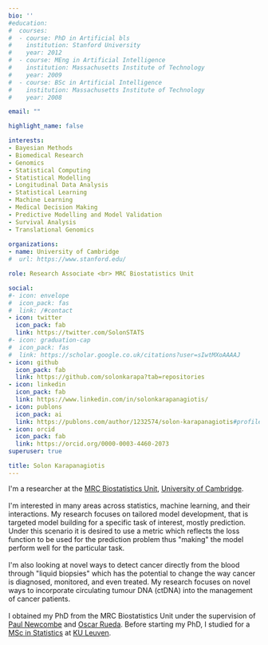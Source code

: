 ```yaml
---
bio: ''
#education:
#  courses:
#  - course: PhD in Artificial bls
#    institution: Stanford University
#    year: 2012
#  - course: MEng in Artificial Intelligence
#    institution: Massachusetts Institute of Technology
#    year: 2009
#  - course: BSc in Artificial Intelligence
#    institution: Massachusetts Institute of Technology
#    year: 2008

email: ""

highlight_name: false

interests:
- Bayesian Methods
- Biomedical Research
- Genomics
- Statistical Computing
- Statistical Modelling 
- Longitudinal Data Analysis
- Statistical Learning  
- Machine Learning
- Medical Decision Making
- Predictive Modelling and Model Validation
- Survival Analysis
- Translational Genomics
    
organizations:
- name: University of Cambridge
#  url: https://www.stanford.edu/

role: Research Associate <br> MRC Biostatistics Unit

social:
#- icon: envelope
#  icon_pack: fas
#  link: /#contact
- icon: twitter
  icon_pack: fab
  link: https://twitter.com/SolonSTATS
#- icon: graduation-cap
#  icon_pack: fas
#  link: https://scholar.google.co.uk/citations?user=sIwtMXoAAAAJ
- icon: github
  icon_pack: fab
  link: https://github.com/solonkarapa?tab=repositories
- icon: linkedin
  icon_pack: fab
  link: https://www.linkedin.com/in/solonkarapanagiotis/
- icon: publons
  icon_pack: ai
  link: https://publons.com/author/1232574/solon-karapanagiotis#profile 
- icon: orcid
  icon_pack: fab
  link: https://orcid.org/0000-0003-4460-2073
superuser: true

title: Solon Karapanagiotis
---
```


I'm a researcher at the [MRC Biostatistics Unit](https://www.mrc-bsu.cam.ac.uk/), [University of Cambridge](http://www.cam.ac.uk/). 
<br><br>
I'm interested in many areas across statistics, machine learning, and their interactions. My research focuses on tailored model development, that is targeted model building for a specific task of interest, mostly prediction. Under this scenario it is desired to use a metric which reflects the loss function to be used for the prediction problem thus "making" the model perform well for the particular task. 
<br><br>
I'm also looking at novel ways to detect cancer directly from the blood through "liquid biopsies" which has the potential to change the way cancer is diagnosed, monitored, and even treated. My research focuses on novel ways to incorporate circulating tumour DNA (ctDNA) into the management of cancer patients. 
<br><br>
I obtained my PhD from the MRC Biostatistics Unit under the supervision of [Paul Newcombe](https://www.mrc-bsu.cam.ac.uk/people/in-alphabetical-order/n-to-s/paul-newcombe/) and [Oscar Rueda](https://www.mrc-bsu.cam.ac.uk/people/in-alphabetical-order/n-to-s/oscar-rueda/). 
Before starting my PhD, I studied for a [MSc in Statistics](https://onderwijsaanbod.kuleuven.be/opleidingen/e/CQ_50550147.htm#activetab=diploma_omschrijving) at [KU Leuven](https://www.kuleuven.be/english/). 

<!--- I'm a PhD student at the [University of Cambridge](http://www.cam.ac.uk/), currenly supervised by [Oscar #Rueda](https://www.mrc-bsu.cam.ac.uk/people/in-alphabetical-order/n-to-s/oscar-rueda/) at the [MRC Biostatistics #Unit](https://www.mrc-bsu.cam.ac.uk/). 
-->
<!--- Our approach is based on general Bayesian learning by incorporating loss functions into Bayesian inference. We will explore the use of such a framework for predictive and prognostic model building, whereby loss functions could be used to target metrics of real world clinical utility tailored to a particular setting. -->
<!--- Before starting my PhD, I studied for a [MSc in Statistics](https://onderwijsaanbod.kuleuven.be/opleidingen/e/CQ_50550147.htm#activetab=diploma_omschrijving) at [KU Leuven](https://www.kuleuven.be/english/). I focused on the Biometrics track and wrote my dissertation under the supervision of professor [Geert Verbeke](https://www.kuleuven.be/wieiswie/en/person/00018341). I worked as Research Scientist at the MRC Biostatistics Unit during the 2016-2017 academic year supervised by [Paul Newcombe](https://www.mrc-bsu.cam.ac.uk/people/in-alphabetical-order/n-to-s/paul-newcombe/) and [Chris Jackson](https://www.mrc-bsu.cam.ac.uk/people/in-alphabetical-order/h-to-m/christopher-jackson/). -->